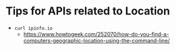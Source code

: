 
# Tips for APIs related to Location

- ```curl ipinfo.io```
  + https://www.howtogeek.com/252070/how-do-you-find-a-computers-geographic-location-using-the-command-line/

